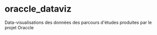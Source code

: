 # oraccle_dataviz
Data-visualisations des données des parcours d'études produites par le projet Oraccle
